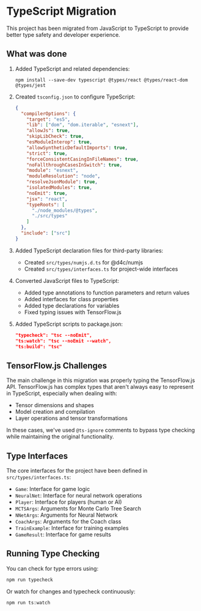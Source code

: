 # TypeScript Migration

This project has been migrated from JavaScript to TypeScript to provide better type safety and developer experience.

## What was done

1. Added TypeScript and related dependencies:
   ```
   npm install --save-dev typescript @types/react @types/react-dom @types/jest
   ```

2. Created `tsconfig.json` to configure TypeScript:
   ```json
   {
     "compilerOptions": {
       "target": "es5",
       "lib": ["dom", "dom.iterable", "esnext"],
       "allowJs": true,
       "skipLibCheck": true,
       "esModuleInterop": true,
       "allowSyntheticDefaultImports": true,
       "strict": true,
       "forceConsistentCasingInFileNames": true,
       "noFallthroughCasesInSwitch": true,
       "module": "esnext",
       "moduleResolution": "node",
       "resolveJsonModule": true,
       "isolatedModules": true,
       "noEmit": true,
       "jsx": "react",
       "typeRoots": [
         "./node_modules/@types",
         "./src/types"
       ]
     },
     "include": ["src"]
   }
   ```

3. Added TypeScript declaration files for third-party libraries:
   - Created `src/types/numjs.d.ts` for @d4c/numjs
   - Created `src/types/interfaces.ts` for project-wide interfaces

4. Converted JavaScript files to TypeScript:
   - Added type annotations to function parameters and return values
   - Added interfaces for class properties
   - Added type declarations for variables
   - Fixed typing issues with TensorFlow.js

5. Added TypeScript scripts to package.json:
   ```json
   "typecheck": "tsc --noEmit",
   "ts:watch": "tsc --noEmit --watch",
   "ts:build": "tsc"
   ```

## TensorFlow.js Challenges

The main challenge in this migration was properly typing the TensorFlow.js API. TensorFlow.js has complex types that aren't always easy to represent in TypeScript, especially when dealing with:

- Tensor dimensions and shapes
- Model creation and compilation
- Layer operations and tensor transformations

In these cases, we've used `@ts-ignore` comments to bypass type checking while maintaining the original functionality.

## Type Interfaces

The core interfaces for the project have been defined in `src/types/interfaces.ts`:

- `Game`: Interface for game logic
- `NeuralNet`: Interface for neural network operations
- `Player`: Interface for players (human or AI)
- `MCTSArgs`: Arguments for Monte Carlo Tree Search
- `NNetArgs`: Arguments for Neural Network
- `CoachArgs`: Arguments for the Coach class
- `TrainExample`: Interface for training examples
- `GameResult`: Interface for game results

## Running Type Checking

You can check for type errors using:

```bash
npm run typecheck
```

Or watch for changes and typecheck continuously:

```bash
npm run ts:watch
```